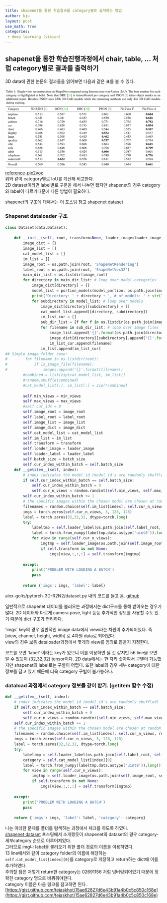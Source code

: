 ```yaml
---
title: shapenet을 통한 학습결과를 category별로 출력하는 방법
author: kju
layout: post
use_math: True
categories:
 - deep learning (vision)
---
```

## shapenet을 통한 학습진행과정에서 chair, table, ... 처럼 category별로 결과를 출력하기

3D data에 관한 논문의 결과들을 읽어보면 다음과 같은 표를 볼 수 있다.

![table](/post_images/shapenet_category/category_table.PNG "pix2vox_table")
[reference-pix2vox](https://arxiv.org/abs/1901.11153)   
위와 같이 category별로 IoU를 계산해 비교한다.   
2D dataset이라면 label별로 구분을 해서 나누면 됐지만 shapenet의 경우 category와 label이 다르기때문에 다른 방법이 필요하다.

shapenet의 구조에 대해서는 이 포스팅 참고 [shapenet dataset](https://kju01.github.io/deep%20learning%20(vision)/2024/02/27/vision-shapenet.html)

### Shapenet dataloader 구조

```python
class Dataset(data.Dataset):

    def __init__(self, root, transform=None, loader_image=loader_image, loader_label=loader_label, model_portion=[0, 0.8], min_views=1, max_views=5, batch_size=24):
        image_dict = {}        
        image_list = []   
        cat_model_list = []
        im_list = []
        image_root = os.path.join(root, 'ShapeNetRendering')
        label_root = os.path.join(root, 'ShapeNetVox32')
        main_dir_list = os.listdir(image_root)
        for directory in main_dir_list: # loop over model-categories
            image_dict[directory] = {}
            model_list = portion_models(model_portion, os.path.join(image_root,directory))
            print('Directory: ' + directory + ', # of models: ' + str(len(model_list)))
            for subdirectory in model_list: # loop over models
                image_dict[directory][subdirectory] = []        
                cat_model_list.append([directory, subdirectory])
                im_list_cur = []
                sub_dir_list = [f for f in os.listdir(os.path.join(image_root,directory,subdirectory,'rendering')) if is_image_file(f)]
                for filename in sub_dir_list: # loop over image files
                    image_list.append('{}'.format(os.path.join(directory,subdirectory,'rendering',filename)))
                    image_dict[directory][subdirectory].append('{}'.format(filename))
                    im_list_cur.append(filename)
                im_list.append(im_list_cur)
## Simple image folder case:        
#        for filename in os.listdir(root):
#            if is_image_file(filename):
#                images.append('{}'.format(filename))        
        #combined = list(zip(cat_model_list, im_list))
        #random.shuffle(combined)        
        #cat_model_list[:], im_list[:] = zip(*combined)
        
        self.min_views = min_views
        self.max_views = max_views
        #self.cur_idx = 0
        self.image_root = image_root
        self.label_root = label_root
        self.image_list = image_list
        self.image_dict = image_dict
        self.cat_model_list = cat_model_list
        self.im_list = im_list
        self.transform = transform
        self.loader_image = loader_image
        self.loader_label = loader_label
        self.batch_size = batch_size
        self.cur_index_within_batch = self.batch_size
    def __getitem__(self, index):  
        # index indicates the model id (model id's are randomly shuffled)
        if self.cur_index_within_batch == self.batch_size:
            self.cur_index_within_batch = 0
            self.cur_n_views = random.randint(self.min_views, self.max_views+1)
        self.cur_index_within_batch += 1
        # the specific images within the chosen model are chosen at random
        filenames = random.choice(self.im_list[index], self.cur_n_views, replace=False)
        imgs = torch.zeros(self.cur_n_views, 3, 128, 128)  
        label = torch.zeros(32,32,32, dtype=torch.long)
        try:
            labeltmp = self.loader_label(os.path.join(self.label_root, self.cat_model_list[index][0], self.cat_model_list[index][1], 'model.binvox'))
            label = torch.from_numpy(labeltmp.data.astype('uint8')).long()
            for view in range(self.cur_n_views):
                imgtmp = self.loader_image(os.path.join(self.image_root, self.cat_model_list[index][0], self.cat_model_list[index][1], 'rendering', filenames[view]))                
                if self.transform is not None:
                    imgs[view,:,:,:] = self.transform(imgtmp)
                
        except:
            print('PROBLEM WITH LOADING A BATCH')
            pass

        return {'imgs': imgs, 'label': label}
```
alex-golts/pytorch-3D-R2N2/dataset.py 내의 코드를 들고 옴. [github](https://github.com/alex-golts/Pytorch-3D-R2N2)

일반적으로 shapenet 데이터를 불러오는 과정에서는 dict구조를 통해 받아오는 경우가 많다. 2D 데이터와 다르게 camera pose, light 등등 추가적인 정보를 사용할 수도 있기 때문에 dict 구조가 편리하다.  

'imgs' key의 경우 일반적인 image data에서 view라는 차원이 추가되어있다. 즉 [view, channel, height, width] 로 4차원 data로 되어있다.     
view의 경우 보통 dataloader과정에서 몇개의 view를 임의로 뽑을지 지정한다.

코드를 보면 'label' 이라는 key가 있으니 이를 이용하면 될 것 같지만 56 line을 보면 알 수 있듯이 (32,32,32) tensor이다. 2D data에서는 한 자리 숫자여서 구별이 가능했지만 shapenet의 label로는 구별이 어렵다. 또한 label의 경우 세부 category에 대한 정보를 담고 있기 때문에 더욱 category 구별이 불가능하다.

### dataload 과정에서 category 정보를 같이 받기. (getitem 함수 수정)

```python
def __getitem__(self, index):  
    # index indicates the model id (model id's are randomly shuffled)
    if self.cur_index_within_batch == self.batch_size:
        self.cur_index_within_batch = 0
        self.cur_n_views = random.randint(self.min_views, self.max_views+1)
    self.cur_index_within_batch += 1
    # the specific images within the chosen model are chosen at random
    filenames = random.choice(self.im_list[index], self.cur_n_views, replace=False)
    imgs = torch.zeros(self.cur_n_views, 3, 128, 128)  
    label = torch.zeros(32,32,32, dtype=torch.long)
    try:
        labeltmp = self.loader_label(os.path.join(self.label_root, self.cat_model_list[index][0], self.cat_model_list[index][1], 'model.binvox'))
        category = self.cat_model_list[index][0]
        label = torch.from_numpy(labeltmp.data.astype('uint8')).long()
        for view in range(self.cur_n_views):
            imgtmp = self.loader_image(os.path.join(self.image_root, self.cat_model_list[index][0], self.cat_model_list[index][1], 'rendering', filenames[view]))                
            if self.transform is not None:
                imgs[view,:,:,:] = self.transform(imgtmp)
            
    except:
        print('PROBLEM WITH LOADING A BATCH')
        pass

    return {'imgs': imgs, 'label': label, 'category': category}
```

나는 이러한 문제를 폴더를 탐색하는 과정에서 체크를 하도록 하였다.   
[shapenet dataset](https://kju01.github.io/deep%20learning%20(vision)/2024/02/27/vision-shapenet.html) 포스팅에서 소개했듯이 shapenet의 dataset의 경우 category-세부category 순으로 이루어져있다.      
그러므로 img나 label을 불러오기 위한 폴더 경로의 이름을 이용하였다.    
13 line에서와 같이 category folder의 이름에 해당하는 ```self.cat_model_list[index][0]```를 category로 저장하고 return하는 dict에 이를 추가하였다.   
주의할 점은 저렇게 return한 category는 02691156 처럼 넘버링되어있기 때문에 정확한 category 명으로 바꿔줘야한다.   
category 이름은 다음 링크를 참고하면 된다. [https://gist.github.com/tejaskhot/15ae62827d6e43b91a4b0c5c850c168e](https://gist.github.com/tejaskhot/15ae62827d6e43b91a4b0c5c850c168e)